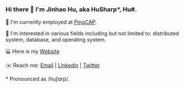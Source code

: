 ### Hi there 👋 I'm Jinhao Hu, aka HuSharp\*, Hu#.

🏢 I'm currently employed at [PingCAP](https://github.com/pingcap).

🧗 I'm interested in various fields including but not limited to: distributed system, database, and operating system.

💻 Here is my [Website](https://husharp.today)

✉️ Reach me: [Email](mailto:ihusharp@gmail.com) | [Linkedin](https://www.linkedin.com/in/jinhao-hu-656035201/) | [Twitter](https://twitter.com/_HuSharp_)

\* Pronounced as /huʃɑrp/.

